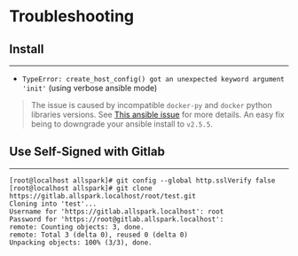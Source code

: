 # Troubleshooting

## Install
---

- ```TypeError: create_host_config() got an unexpected keyword argument 'init'``` (using verbose ansible mode)
> The issue is caused by incompatible `docker-py` and `docker` python libraries versions. See [This ansible issue](https://github.com/ansible/ansible/issues/42162) for more details.
An easy fix being to downgrade your ansible install to `v2.5.5`.

## Use Self-Signed with Gitlab
---

   ```shell
   [root@localhost allspark]# git config --global http.sslVerify false
   [root@localhost allspark]# git clone https://gitlab.allspark.localhost/root/test.git
   Cloning into 'test'...
   Username for 'https://gitlab.allspark.localhost': root
   Password for 'https://root@gitlab.allspark.localhost':
   remote: Counting objects: 3, done.
   remote: Total 3 (delta 0), reused 0 (delta 0)
   Unpacking objects: 100% (3/3), done.
   ```
